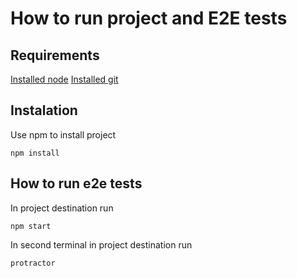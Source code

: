 # How to run project and E2E tests

## Requirements
[Installed node](https://nodejs.org/en/)
[Installed git](https://git-scm.com/downloads)

## Instalation
Use npm to install project
```
npm install
```

## How to run e2e tests
In project destination run
```
npm start
```
In second terminal in project destination run
```
protractor
```